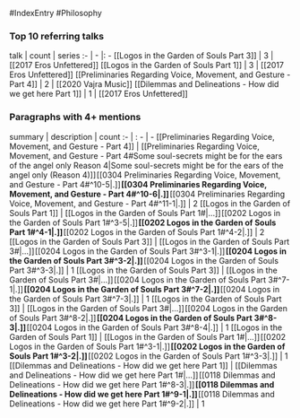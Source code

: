 #IndexEntry #Philosophy

### Top 10 referring talks
talk | count | series
:- | - |: -
[[Logos in the Garden of Souls Part 3]] | 3 | [[2017 Eros Unfettered]]
[[Logos in the Garden of Souls Part 1]] | 3 | [[2017 Eros Unfettered]]
[[Preliminaries Regarding Voice, Movement, and Gesture - Part 4]] | 2 | [[2020 Vajra Music]]
[[Dilemmas and Delineations - How did we get here Part 1]] | 1 | [[2017 Eros Unfettered]]

### Paragraphs with 4+ mentions
summary | description | count
:- | : - | -
[[Preliminaries Regarding Voice, Movement, and Gesture - Part 4]] | [[Preliminaries Regarding Voice, Movement, and Gesture - Part 4#Some soul-secrets might be for the ears of the angel only Reason 4\|Some soul-secrets might be for the ears of the angel only (Reason 4)]] [[0304 Preliminaries Regarding Voice, Movement, and Gesture - Part 4#^10-5\|.]] **[[0304 Preliminaries Regarding Voice, Movement, and Gesture - Part 4#^10-6\|.]]** [[0304 Preliminaries Regarding Voice, Movement, and Gesture - Part 4#^11-1\|.]] | 2
[[Logos in the Garden of Souls Part 1]] | [[Logos in the Garden of Souls Part 1#\|...]] [[0202 Logos in the Garden of Souls Part 1#^3-5\|.]] **[[0202 Logos in the Garden of Souls Part 1#^4-1\|.]]** [[0202 Logos in the Garden of Souls Part 1#^4-2\|.]] | 2
[[Logos in the Garden of Souls Part 3]] | [[Logos in the Garden of Souls Part 3#\|...]] [[0204 Logos in the Garden of Souls Part 3#^3-1\|.]] **[[0204 Logos in the Garden of Souls Part 3#^3-2\|.]]** [[0204 Logos in the Garden of Souls Part 3#^3-3\|.]] | 1
[[Logos in the Garden of Souls Part 3]] | [[Logos in the Garden of Souls Part 3#\|...]] [[0204 Logos in the Garden of Souls Part 3#^7-1\|.]] **[[0204 Logos in the Garden of Souls Part 3#^7-2\|.]]** [[0204 Logos in the Garden of Souls Part 3#^7-3\|.]] | 1
[[Logos in the Garden of Souls Part 3]] | [[Logos in the Garden of Souls Part 3#\|...]] [[0204 Logos in the Garden of Souls Part 3#^8-2\|.]] **[[0204 Logos in the Garden of Souls Part 3#^8-3\|.]]** [[0204 Logos in the Garden of Souls Part 3#^8-4\|.]] | 1
[[Logos in the Garden of Souls Part 1]] | [[Logos in the Garden of Souls Part 1#\|...]] [[0202 Logos in the Garden of Souls Part 1#^3-1\|.]] **[[0202 Logos in the Garden of Souls Part 1#^3-2\|.]]** [[0202 Logos in the Garden of Souls Part 1#^3-3\|.]] | 1
[[Dilemmas and Delineations - How did we get here Part 1]] | [[Dilemmas and Delineations - How did we get here Part 1#\|...]] [[0118 Dilemmas and Delineations - How did we get here Part 1#^8-3\|.]] **[[0118 Dilemmas and Delineations - How did we get here Part 1#^9-1\|.]]** [[0118 Dilemmas and Delineations - How did we get here Part 1#^9-2\|.]] | 1

